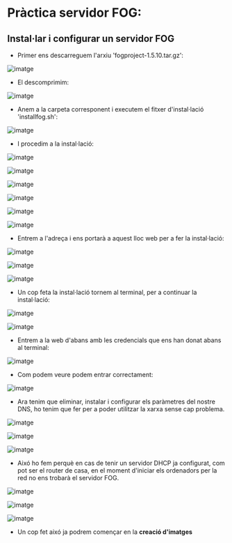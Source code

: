 # Pràctica servidor FOG:

## Instal·lar i configurar un servidor FOG
- Primer ens descarreguem l'arxiu 'fogproject-1.5.10.tar.gz':

 ![imatge](https://github.com/JoelIgle/m1/assets/114901284/89ee1930-bec1-41bc-969f-c500def8bfb4)

- El descomprimim:

![imatge](https://github.com/JoelIgle/m1/assets/114901284/27c78f14-159b-419d-b310-190a466aa65d)

- Anem a la carpeta corresponent i executem el fitxer d'instal·lació 'installfog.sh':

![imatge](https://github.com/JoelIgle/m1/assets/114901284/de37b451-5962-40a7-af8f-7724d7760678)

- I procedim a la instal·lació:

![imatge](https://github.com/JoelIgle/m1/assets/114901284/7bb875a4-04e9-4328-bbe5-7ef6896a4191)

![imatge](https://github.com/JoelIgle/m1/assets/114901284/4581cc8e-430e-4405-abf6-10da84b6ef81)

![imatge](https://github.com/JoelIgle/m1/assets/114901284/f755ccd5-5546-40e9-b7b2-881fd03e70c4)

![imatge](https://github.com/JoelIgle/m1/assets/114901284/1bb20be4-a5d1-4a4b-8784-47c0d036fac6)

![imatge](https://github.com/JoelIgle/m1/assets/114901284/8d0d5869-5a66-4762-aee5-d07d45473d7e)

![imatge](https://github.com/JoelIgle/m1/assets/114901284/cb97ba64-459b-483b-96ad-f32fbc7cedce)

- Entrem a l'adreça i ens portarà a aquest lloc web per a fer la instal·lació:

![imatge](https://github.com/JoelIgle/m1/assets/114901284/d4b39cdf-d8dc-4bb0-a33e-8ec5d8e1990a)

![imatge](https://github.com/JoelIgle/m1/assets/114901284/82da6645-e07b-4376-a5b0-73245bd99d41)

![imatge](https://github.com/JoelIgle/m1/assets/114901284/af3bb3ca-dffa-4a41-adbe-7a8b3b86bcee)


- Un cop feta la instal·lació tornem al terminal, per a continuar la instal·lació:

![imatge](https://github.com/JoelIgle/m1/assets/114901284/9f8d0a31-9399-4b50-9c0e-06428f727541)

![imatge](https://github.com/JoelIgle/m1/assets/114901284/1b902dce-4233-4994-9ae6-72116269c8de)


- Entrem a la web d'abans amb les credencials que ens han donat abans al terminal:

![imatge](https://github.com/JoelIgle/m1/assets/114901284/e326875a-b51a-4e4c-ad5d-2c02081488d8)

- Com podem veure podem entrar correctament:

![imatge](https://github.com/JoelIgle/m1/assets/114901284/8f1cb678-a629-4804-92c9-d60a6e540d74)


- Ara tenim que eliminar, instalar i configurar els paràmetres del nostre DNS, ho tenim que fer per a poder utilitzar la xarxa sense cap problema.

![imatge](https://github.com/JoelIgle/m1/assets/114901284/d80051af-3baa-4bfb-8940-5aec2bb76c8c)

![imatge](https://github.com/JoelIgle/m1/assets/114901284/7c79c92f-7545-4c3f-9e42-509fcc00a673)

![imatge](https://github.com/JoelIgle/m1/assets/114901284/d845b39f-ccf0-4a66-ab1c-146264f776b9)

- Aixó ho fem perquè en cas de tenir un servidor DHCP ja configurat, com pot ser el router de casa, en el moment d'iniciar els ordenadors per la red no ens trobarà el servidor FOG. 

![imatge](https://github.com/JoelIgle/m1/assets/114901284/2def4145-5135-4358-8b2c-ad0aa8f3cb27)

![imatge](https://github.com/JoelIgle/m1/assets/114901284/fb6b1d0e-10fc-46bf-b3dc-bd8a83f98f8b)

![imatge](https://github.com/JoelIgle/m1/assets/114901284/c64aa995-79fb-4813-9197-eea345837832)

- Un cop fet aixó ja podrem començar en la **creació d'imatges**

